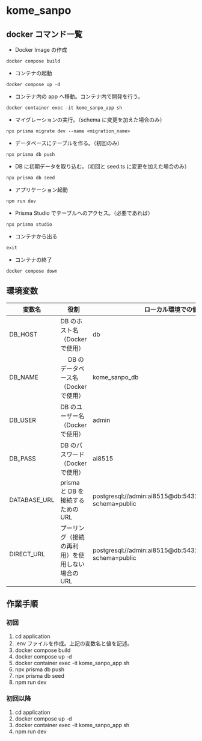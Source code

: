 # kome_sanpo

## docker コマンド一覧

- Docker Image の作成

```
docker compose build
```

- コンテナの起動

```
docker compose up -d
```

- コンテナ内の app へ移動。コンテナ内で開発を行う。

```
docker container exec -it kome_sanpo_app sh
```

- マイグレーションの実行。（schema に変更を加えた場合のみ）

```
npx prisma migrate dev --name <migration_name>
```

- データベースにテーブルを作る。（初回のみ）

```
npx prisma db push
```

- DB に初期データを取り込む。（初回と seed.ts に変更を加えた場合のみ）

```
npx prisma db seed
```

- アプリケーション起動

```
npm run dev
```

- Prisma Studio でテーブルへのアクセス。（必要であれば）

```
npx prisma studio
```

- コンテナから出る

```
exit
```

- コンテナの終了

```
docker compose down
```

## 環境変数

| 変数名       | 役割                                             | ローカル環境での値                                            |
| ------------ | ------------------------------------------------ | ------------------------------------------------------------- |
| DB_HOST      | DB のホスト名（Docker で使用）                   | db                                                            |
| DB_NAME      | 　 DB のデータベース名（Docker で使用）          | kome_sanpo_db                                                 |
| DB_USER      | DB のユーザー名（Docker で使用）                 | admin                                                         |
| DB_PASS      | DB のパスワード（Docker で使用）                 | ai8515                                                        |
| DATABASE_URL | prisma と DB を接続するための URL                | postgresql://admin:ai8515@db:5432/kome_sanpo_db?schema=public |
| DIRECT_URL   | プーリング（接続の再利用）を使用しない場合の URL | postgresql://admin:ai8515@db:5432/kome_sanpo_db?schema=public |

## 作業手順

### 初回

1. cd application
2. .env ファイルを作成。上記の変数名と値を記述。
3. docker compose build
4. docker compose up -d
5. docker container exec -it kome_sanpo_app sh
6. npx prisma db push
7. npx prisma db seed
8. npm run dev

### 初回以降

1. cd application
2. docker compose up -d
3. docker container exec -it kome_sanpo_app sh
4. npm run dev

